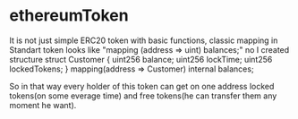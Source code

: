 # ethereumToken

It is not just simple ERC20 token with basic functions, classic mapping in Standart token looks like 
"mapping (address => uint) balances;" no
I created structure struct 
Customer {
    uint256 balance;
    uint256 lockTime;
    uint256 lockedTokens;
}
mapping(address => Customer) internal balances;

So in that way every holder of this token can get on one address locked tokens(on some everage time) and free tokens(he can transfer them any moment he want).
